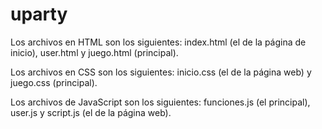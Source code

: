 # uparty
Los archivos en HTML son los siguientes: index.html (el de la página de inicio), user.html y juego.html (principal).

Los archivos en CSS son los siguientes: inicio.css (el de la página web) y juego.css (principal).

Los archivos de JavaScript son los siguientes: funciones.js (el principal), user.js y script.js (el de la página web).
